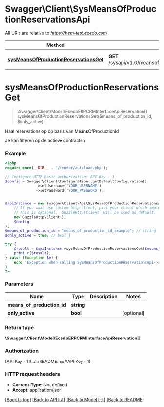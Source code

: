 # Swagger\Client\SysMeansOfProductionReservationsApi

All URIs are relative to *https://hem-test.ecedo.com*

Method | HTTP request | Description
------------- | ------------- | -------------
[**sysMeansOfProductionReservationsGet**](SysMeansOfProductionReservationsApi.md#sysMeansOfProductionReservationsGet) | **GET** /sysapi/v1.0/meansofproductions/{meansOfProductionId}/reservations | Haal reservations op op basis van MeansOfProductionId


# **sysMeansOfProductionReservationsGet**
> \Swagger\Client\Model\EcedoERPCRMInterfaceApiReservation[] sysMeansOfProductionReservationsGet($means_of_production_id, $only_active)

Haal reservations op op basis van MeansOfProductionId

Je kan filteren op de actieve contracten

### Example
```php
<?php
require_once(__DIR__ . '/vendor/autoload.php');

// Configure HTTP basic authorization: API Key - 1
$config = Swagger\Client\Configuration::getDefaultConfiguration()
              ->setUsername('YOUR_USERNAME')
              ->setPassword('YOUR_PASSWORD');


$apiInstance = new Swagger\Client\Api\SysMeansOfProductionReservationsApi(
    // If you want use custom http client, pass your client which implements `GuzzleHttp\ClientInterface`.
    // This is optional, `GuzzleHttp\Client` will be used as default.
    new GuzzleHttp\Client(),
    $config
);
$means_of_production_id = "means_of_production_id_example"; // string | 
$only_active = true; // bool | 

try {
    $result = $apiInstance->sysMeansOfProductionReservationsGet($means_of_production_id, $only_active);
    print_r($result);
} catch (Exception $e) {
    echo 'Exception when calling SysMeansOfProductionReservationsApi->sysMeansOfProductionReservationsGet: ', $e->getMessage(), PHP_EOL;
}
?>
```

### Parameters

Name | Type | Description  | Notes
------------- | ------------- | ------------- | -------------
 **means_of_production_id** | **string**|  |
 **only_active** | **bool**|  | [optional]

### Return type

[**\Swagger\Client\Model\EcedoERPCRMInterfaceApiReservation[]**](../Model/EcedoERPCRMInterfaceApiReservation.md)

### Authorization

[API Key - 1](../../README.md#API Key - 1)

### HTTP request headers

 - **Content-Type**: Not defined
 - **Accept**: application/json

[[Back to top]](#) [[Back to API list]](../../README.md#documentation-for-api-endpoints) [[Back to Model list]](../../README.md#documentation-for-models) [[Back to README]](../../README.md)

